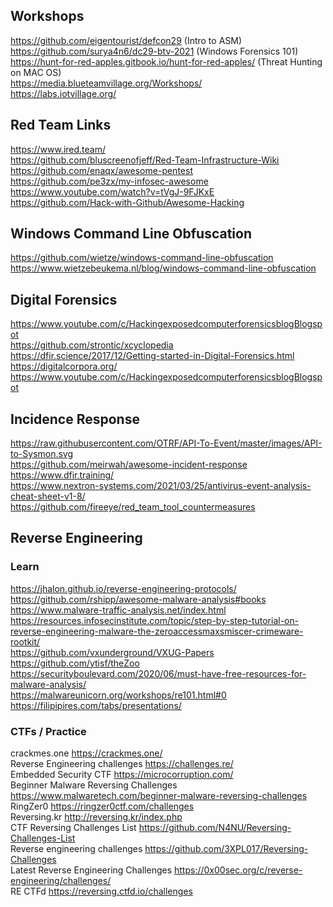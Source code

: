 ## Workshops 

https://github.com/eigentourist/defcon29     (Intro to ASM)  
https://github.com/surya4n6/dc29-btv-2021 (Windows Forensics 101)  
https://hunt-for-red-apples.gitbook.io/hunt-for-red-apples/  (Threat Hunting on MAC OS)  
https://media.blueteamvillage.org/Workshops/   
https://labs.iotvillage.org/  


## Red Team Links  
https://www.ired.team/  
https://github.com/bluscreenofjeff/Red-Team-Infrastructure-Wiki   
https://github.com/enaqx/awesome-pentest  
https://github.com/pe3zx/my-infosec-awesome  
https://www.youtube.com/watch?v=tVgJ-9FJKxE   
https://github.com/Hack-with-Github/Awesome-Hacking   


## Windows Command Line Obfuscation
https://github.com/wietze/windows-command-line-obfuscation      
https://www.wietzebeukema.nl/blog/windows-command-line-obfuscation


## Digital Forensics  
https://www.youtube.com/c/HackingexposedcomputerforensicsblogBlogspot     
https://github.com/strontic/xcyclopedia   
https://dfir.science/2017/12/Getting-started-in-Digital-Forensics.html    
https://digitalcorpora.org/     
https://www.youtube.com/c/HackingexposedcomputerforensicsblogBlogspot   


## Incidence Response 
https://raw.githubusercontent.com/OTRF/API-To-Event/master/images/API-to-Sysmon.svg      
https://github.com/meirwah/awesome-incident-response      
https://www.dfir.training/      
https://www.nextron-systems.com/2021/03/25/antivirus-event-analysis-cheat-sheet-v1-8/      
https://github.com/fireeye/red_team_tool_countermeasures


## Reverse Engineering   
### Learn   
https://jhalon.github.io/reverse-engineering-protocols/    
https://github.com/rshipp/awesome-malware-analysis#books    
https://www.malware-traffic-analysis.net/index.html    
https://resources.infosecinstitute.com/topic/step-by-step-tutorial-on-reverse-engineering-malware-the-zeroaccessmaxsmiscer-crimeware-rootkit/  
https://github.com/vxunderground/VXUG-Papers   
https://github.com/ytisf/theZoo   
https://securityboulevard.com/2020/06/must-have-free-resources-for-malware-analysis/    
https://malwareunicorn.org/workshops/re101.html#0    
https://filipipires.com/tabs/presentations/    

### CTFs / Practice  
crackmes.one https://crackmes.one/   
Reverse Engineering challenges https://challenges.re/    
Embedded Security CTF https://microcorruption.com/    
Beginner Malware Reversing Challenges https://www.malwaretech.com/beginner-malware-reversing-challenges    
RingZer0 https://ringzer0ctf.com/challenges    
Reversing.kr http://reversing.kr/index.php    
CTF Reversing Challenges List https://github.com/N4NU/Reversing-Challenges-List    
Reverse engineering challenges https://github.com/3XPL017/Reversing-Challenges   
Latest Reverse Engineering Challenges https://0x00sec.org/c/reverse-engineering/challenges/    
RE CTFd https://reversing.ctfd.io/challenges   
 


